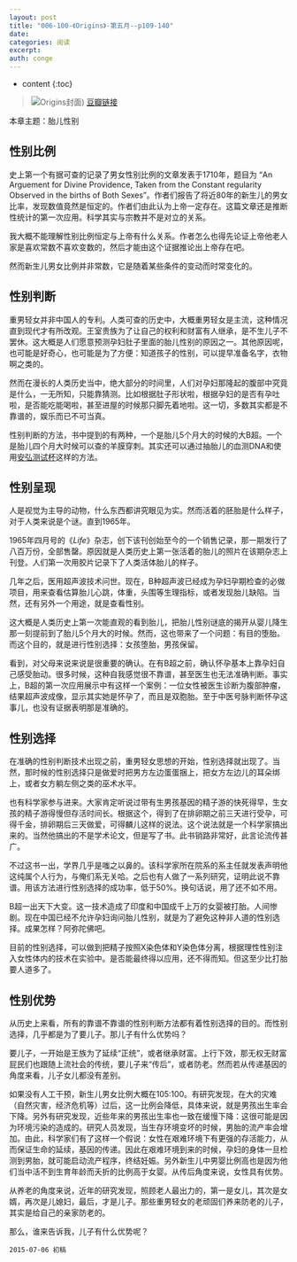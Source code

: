 ```yaml
---
layout: post
title: "006-100-《Origins》-第五月--p109-140"
date:
categories: 阅读
excerpt:
auth: conge
---
```

* content
{:toc}

> ![Origins封面](/assets/images/阅读/118382-2d4776dafbd75c36.jpg))
> [豆瓣链接](http://book.douban.com/subject/6566550/)

本章主题：胎儿性别

## 性别比例

史上第一个有据可查的记录了男女性别比例的文章发表于1710年，题目为 “An Arguement for Divine Providence, Taken from the Constant regularity Observed in the births of Both Sexes”。作者们报告了将近80年的新生儿的男女比率，发现数值竟然是恒定的。作者们由此认为上帝一定存在。这篇文章还是推断性统计的第一次应用。科学其实与宗教并不是对立的关系。

我大概不能理解性别比例恒定与上帝有什么关系。作者怎么也得先论证上帝他老人家是喜欢常数不喜欢变数的，然后才能由这个证据推论出上帝存在吧。

然而新生儿男女比例并非常数，它是随着某些条件的变动而时常变化的。

## 性别判断

重男轻女并非中国人的专利。人类可查的历史中，大概重男轻女是主流，这种情况直到现代才有所改观。王室贵族为了让自己的权利和财富有人继承，是不生儿子不罢休。这大概是人们愿意预测孕妇肚子里面的胎儿性别的原因之一。其他原因呢，也可能是好奇心，也可能是为了方便：知道孩子的性别，可以提早准备名字，衣物啊之类的。

然而在漫长的人类历史当中，绝大部分的时间里，人们对孕妇那隆起的腹部中究竟是什么，一无所知，只能靠猜测。比如根据肚子形状啦，根据孕妇的是否有孕吐啦，是否能吃能喝啦，甚至进屋的时候那只脚先着地啦。这一切，多数其实都是不靠谱的，娱乐而已不可当真。

性别判断的方法，书中提到的有两种，一个是胎儿5个月大的时候的大B超。一个是胎儿四个月大时候可以查的羊膜穿刺。其实还可以通过抽胎儿的血测DNA和使用[安弘测试杯](http://www.baike.com/wiki/%E5%AE%89%E5%BC%98%E6%B5%8B%E8%AF%95%E6%9D%AF)这样的方法。

## 性别呈现

人是视觉为主导的动物，什么东西都讲究眼见为实。然而活着的胚胎是什么样子，对于人类来说是个谜。直到1965年。

1965年四月号的《*Life*》杂志，创下该刊创始至今的一个销售记录，那一期发行了八百万份，全部售罄。原因就是人类历史上第一张活着的胎儿的照片在该期杂志上刊登。人们第一次用胶片记录下了人类活体胎儿的样子。



几年之后，医用超声波技术问世。现在，B种超声波已经成为孕妇孕期检查的必做项目，用来查看估算胎儿心跳，体重，头围等生理指标，或者发现胎儿缺陷。当然，还有另外一个用途，就是查看性别。

这大概是人类历史上第一次能直观的看到胎儿，把胎儿性别谜底的揭开从婴儿降生那一刻提前到了胎儿5个月大的时候。然而，这也带来了一个问题：有目的堕胎。而这个目的，就是进行性别选择：女孩堕胎，男孩保留。

看到，对父母来说来说是很重要的确认。在有B超之前，确认怀孕基本上靠孕妇自己感受胎动。很多时候，这种自我感觉很不靠谱，甚至医生也无法准确判断。事实上，B超的第一次应用展示中有这样一个案例：一位女性被医生诊断为腹部肿瘤，结果超声波成像，显示其实她是怀孕了，而且是双胞胎。至于中医号脉判断怀孕这事儿，也没有证据表明那是准确的。

## 性别选择

在准确的性别判断技术出现之前，重男轻女思想的开始，性别选择就出现了。当然，那时候的性别选择只是做爱时把男方左边蛋蛋捆上，把女方左边儿的耳朵绑上，或者女方躺左侧之类的巫术水平。

也有科学家参与进来。大家肯定听说过带有生男孩基因的精子游的快死得早，生女孩的精子游得慢但存活时间长。根据这个，得到了在排卵期之前三天进行受孕，可得千金，排卵期后三天做爱，可得麟儿这样的说法。这个说法就是一个科学家搞出来的。当然他搞出的不是学术论文，但是写了书。此书销路非常好，此言论流传甚广。

不过这书一出，学界几乎是嗤之以鼻的。该科学家所在院系的系主任就发表声明他这纯属个人行为，与俺们系无关哈。之后也有人做了一系列研究，证明此说不靠谱。用该方法进行性别选择的成功率，低于50%。换句话说，用了还不如不用。

B超一出天下大变。这一技术造成了印度和中国成千上万的女婴被打胎。人间惨剧。现在中国已经不允许孕妇询问胎儿性别，就是为了避免这种非人道的性别选择。成果怎样？阿弥陀佛吧。

目前的性别选择，可以做到把精子按照X染色体和Y染色体分离，根据理性性别注入女性体内的技术在实验中。是否能最终得以应用，还不得而知。但这至少比打胎要人道多了。

## 性别优势

从历史上来看，所有的靠谱不靠谱的性别判断方法都有着性别选择的目的。而性别选择，几乎都是为了要儿子。那儿子有什么优势吗？

要儿子，一开始是王族为了延续“正统”，或者继承财富。上行下效，那无权无财富屁民们也跟随上流社会的传统，要儿子来“传后”，或者防老。然而若从传递基因的角度来看，儿子女儿都没有差别。

如果没有人工干预，新生儿男女比例大概在105:100。有研究发现，在大的灾难（自然灾害，经济危机等）过后，这一比例会降低，具体来说，就是男孩出生率会下降。另外有研究发现，近些年来的男孩出生率也一致在缓慢下降：这很可能是因为环境污染的造成的。研究人员发现，当生存环境变坏的时候，男胎的流产率会增加。由此，科学家们有了这样一个假说：女性在艰难环境下有更强的存活能力，从而保证生命的延续，基因的传递。因此在艰难环境到来的时候，孕妇的身体一旦检测到男胎，就可能启动流产程序，终结妊娠。另外新生儿中男婴比例高也是因为他们当中活不到生育年龄而夭折的比例高于女婴。从传后角度来说，女性具有优势。

从养老的角度来说，近年的研究发现，照顾老人最出力的，第一是女儿，其次是女婿，再次是儿媳妇，最后，才是儿子。那些重男轻女的老顽固们养来防老的儿子，其实是给自己的亲家防老的。

那么，谁来告诉我，儿子有什么优势呢？

```
2015-07-06 初稿
```
